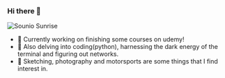 ### Hi there 💜

![Sounio Sunrise](konstantinosy/blueandpink.jpeg)
- 📔 Currently working on finishing some courses on udemy!
- 🌱 Also delving into coding(python), harnessing the dark energy of the terminal and figuring out networks.
- 📸 Sketching, photography and motorsports are some things that I find interest in.

